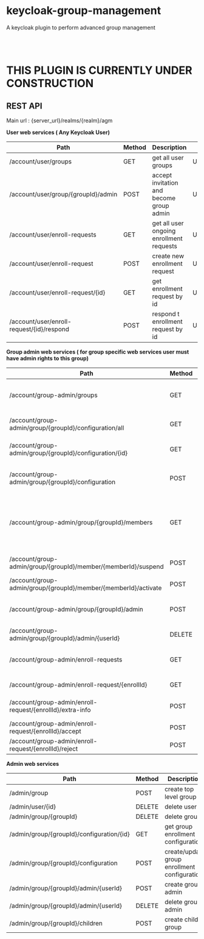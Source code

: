 # keycloak-group-management
A keycloak plugin to perform advanced group management 

<br>
<br>

<h1>THIS PLUGIN IS CURRENTLY UNDER CONSTRUCTION</h1>

## REST API

Main url : {server_url}/realms/{realm}/agm

**User web services ( Any Keycloak User)**

Path | Method | Description                              | Classes 
------------ |--------|------------------------------------------|--------
/account/user/groups | GET    | get all user groups                      | UserGroups
/account/user/group/{groupId}/admin | POST   | accept invitation and become group admin | UserGroup 
/account/user/enroll-requests | GET    | get all user ongoing enrollment requests | UserGroups
/account/user/enroll-request | POST   | create new enrollment request            | UserGroups
/account/user/enroll-request/{id} | GET    | get enrollment request by id             | UserGroupEnrollmentAction
/account/user/enroll-request/{id}/respond | POST   | respond t enrollment request by id       | UserGroupEnrollmentAction

**Group admin web services ( for group specific web services user must have admin rights to this group)**

Path | Method | Description                                                                  | Classes 
------------ | ------------- |------------------------------------------------------------------------------|--------- 
/account/group-admin/groups | GET | get all groups that this user has admin rights                               | GroupAdminService 
/account/group-admin/group/{groupId}/configuration/all | GET | get all group enrollment configurations                                      | GroupAdminGroup
/account/group-admin/group/{groupId}/configuration/{id} | GET | get group enrollment configuration                                           | GroupAdminGroup
/account/group-admin/group/{groupId}/configuration | POST | create/ update group enrollment configuration                                | GroupAdminGroup
/account/group-admin/group/{groupId}/members | GET | get all group members pager, being able to search and get by type (fe active) | GroupAdminGroupMembers
/account/group-admin/group/{groupId}/member/{memberId}/suspend | POST | suspend group member                                                         | GroupAdminGroupMember
/account/group-admin/group/{groupId}/member/{memberId}/activate | POST | activate group member                                                        | GroupAdminGroupMember
/account/group-admin/group/{groupId}/admin | POST | invite user as group admin for this groupId group                            | GroupAdminGroup
/account/group-admin/group/{groupId}/admin/{userId} | DELETE | delete group admin                                                           | GroupAdminService
/account/group-admin/enroll-requests | GET | get all group admin enrollment requests                                      | GroupAdminService
/account/group-admin/enroll-request/{enrollId} | GET | get enrollment request                                                       | GroupAdminEnrollement
/account/group-admin/enroll-request/{enrollId}/extra-info | POST | request extra infrormation from user                                         | GroupAdminEnrollement
/account/group-admin/enroll-request/{enrollId}/accept | POST | accept group enrollment                                                      | GroupAdminEnrollement
/account/group-admin/enroll-request/{enrollId}/reject | POST | reject group enrollment                                                      | GroupAdminEnrollement

**Admin web services**

Path | Method | Description                                  | Classes |
------------ |--|----------------------------------------------|---------| 
/admin/group | POST | create top level group                       | ResourcesProvider
/admin/user/{id} | DELETE | delete user          | ResourcesProvider
/admin/group/{groupId} | DELETE | delete group          | AdminGroups
/admin/group/{groupId}/configuration/{id} | GET | get  group enrollment configuration          | AdminGroups
/admin/group/{groupId}/configuration | POST | create/update group enrollment configuration | AdminGroups
/admin/group/{groupId}/admin/{userId} | POST | create group admin                           | AdminGroups
/admin/group/{groupId}/admin/{userId} | DELETE | delete group admin                           | AdminGroups
/admin/group/{groupId}/children| POST | create child group                           | AdminGroups
